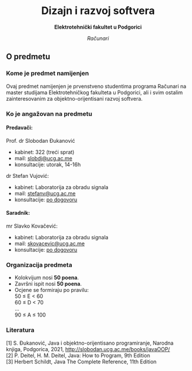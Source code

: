 <h1 align="center">Dizajn i razvoj softvera</h1>
<p align="center"><b>Elektrotehnički fakultet u Podgorici</b></p>
<p align="center"><i>Računari</i></p>

## O predmetu
### Kome je predmet namijenjen
Ovaj predmet namijenjen je prvenstveno studentima programa Računari na master studijama Elektrotehničkog fakulteta u Podgorici, ali i svim ostalim zainteresovanim za objektno-orijentisani razvoj softvera.
### Ko je angažovan na predmetu
#### Predavači:
Prof. dr Slobodan Đukanović
- kabinet: 322 (treći sprat)
- mail: [slobdj@ucg.ac.me](slobdj@ucg.ac.me)
- konsultacije: utorak, 14-16h

dr Stefan Vujović:
- kabinet: Laboratorija za obradu signala
- mail: [stefanv@ucg.ac.me](stefanv@ucg.ac.me)
- konsultacije: <u>po dogovoru</u>

#### Saradnik:
mr Slavko Kovačević:
- kabinet: Laboratorija za obradu signala
- mail: [skovacevic@ucg.ac.me](skovacevic@ucg.ac.me)
- konsultacije: <u>po dogovoru</u>

### Organizacija predmeta

- Kolokvijum nosi **50 poena**.
- Završni ispit nosi **50 poena**.
- Ocjene se formiraju po pravilu:  
50 ≤ E < 60  
60 ≤ D < 70  
...  
90 ≤ A ≤ 100  

### Literatura

<a id="1">[1]</a> S. Đukanović, Java i objektno-orijentisano programiranje, Narodna knjiga, Podgorica, 2021, http://slobodan.ucg.ac.me/books/javaOOP/  
<a id="2">[2]</a> P. Deitel, H. M. Deitel, Java: How to Program, 9th Edition  
<a id="3">[3]</a> Herbert Schildt, Java The Complete Reference, 11th Edition  


